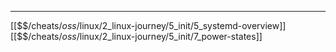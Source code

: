 


---
[[$$$/$cheats/$oss/$linux/2_linux-journey/5_init/5_systemd-overview]]
[[$$$/$cheats/$oss/$linux/2_linux-journey/5_init/7_power-states]]
